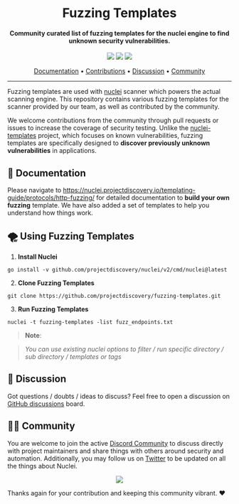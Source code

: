 

<h1 align="center">
Fuzzing Templates
</h1>
<h4 align="center">Community curated list of fuzzing templates for the nuclei engine to find unknown security vulnerabilities.</h4>


<p align="center">
<a href="https://github.com/projectdiscovery/fuzzing-templates/issues"><img src="https://img.shields.io/badge/contributions-welcome-brightgreen.svg?style=flat"></a>
<a href="https://twitter.com/pdnuclei"><img src="https://img.shields.io/twitter/follow/pdnuclei.svg?logo=twitter"></a>
<a href="https://discord.gg/projectdiscovery"><img src="https://img.shields.io/discord/695645237418131507.svg?logo=discord"></a>
</p>
      
<p align="center">
  <a href="https://nuclei.projectdiscovery.io/templating-guide/protocols/http-fuzzing/">Documentation</a> •
  <a href="https://github.com/projectdiscovery/fuzzing-templates/graphs/contributors">Contributions</a> •
  <a href="https://github.com/projectdiscovery/fuzzing-templates/discussions">Discussion</a> •
  <a href="https://discord.gg/projectdiscovery">Community</a>
</p>

----

Fuzzing templates are used with [nuclei](https://github.com/projectdiscovery/nuclei) scanner which powers the actual scanning engine. This repository contains various fuzzing templates for the scanner provided by our team, as well as contributed by the community.

We welcome contributions from the community through pull requests or issues to increase the coverage of security testing. Unlike the [nuclei-templates](https://github.com/projectdiscovery/nuclei-templates) project, which focuses on known vulnerabilities, fuzzing templates are specifically designed to **discover previously unknown vulnerabilities** in applications.



📖 Documentation
-----

Please navigate to https://nuclei.projectdiscovery.io/templating-guide/protocols/http-fuzzing/ for detailed documentation to **build your own fuzzing** template.
We have also added a set of templates to help you understand how things work.

🌪️ Using Fuzzing Templates
-----

1. **Install Nuclei**

```
go install -v github.com/projectdiscovery/nuclei/v2/cmd/nuclei@latest
```

2. **Clone Fuzzing Templates**

```
git clone https://github.com/projectdiscovery/fuzzing-templates.git
```

3. **Run Fuzzing Templates**
```
nuclei -t fuzzing-templates -list fuzz_endpoints.txt
```

> **Note**:

> *You can use existing nuclei options to filter / run specific directory / sub directory / templates or tags* 

💬 Discussion
-----

Got questions / doubts / ideas to discuss?
Feel free to open a discussion on [GitHub discussions](https://github.com/projectdiscovery/fuzzing-templates/discussions) board.


👨‍💻 Community
-----

You are welcome to join the active [Discord Community](https://discord.gg/projectdiscovery) to discuss directly with project maintainers and share things with others around security and automation.
Additionally, you may follow us on [Twitter](https://twitter.com/pdnuclei) to be updated on all the things about Nuclei.


<p align="center">
<a href="https://github.com/projectdiscovery/fuzzing-templates/graphs/contributors">
  <img src="https://contrib.rocks/image?repo=projectdiscovery/fuzzing-templates&max=300">
</a>
</p>


Thanks again for your contribution and keeping this community vibrant. ❤️